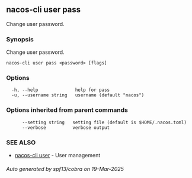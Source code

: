 ## nacos-cli user pass

Change user password.

### Synopsis

Change user password.

```
nacos-cli user pass <password> [flags]
```

### Options

```
  -h, --help              help for pass
  -u, --username string   username (default "nacos")
```

### Options inherited from parent commands

```
      --setting string   setting file (default is $HOME/.nacos.toml)
      --verbose          verbose output
```

### SEE ALSO

* [nacos-cli user](nacos-cli_user.md)	 - User management

###### Auto generated by spf13/cobra on 19-Mar-2025
